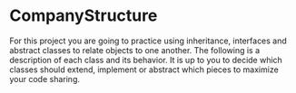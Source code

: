# CompanyStructure
For this project you are going to practice using inheritance, interfaces and abstract classes to relate objects to one another. The following is a description of each class and its behavior. It is up to you to decide which classes should extend, implement or abstract which pieces to maximize your code sharing.
